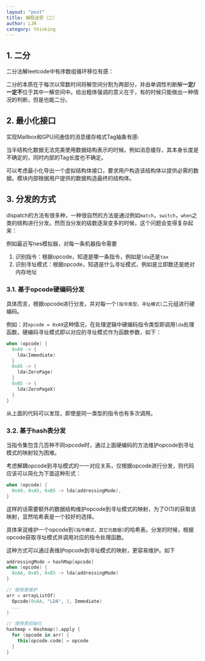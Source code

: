 ```yaml
---
layout: "post"
title: 编程迷思（二）
author: LJR
category: thinking
---
```


## 1. 二分

二分法解leetcode中有序数组循环移位有感：

二分的本质在于每次以常数时间将解空间分割为两部分，并由单调性判断解**一定/一定不**位于其中一解空间中。给出粗体强调的意义在于，有的时候只能做出一种情况的判断，但是也能二分。

## 2. 最小化接口

实现Mailbox和GPU间通信的消息缓存格式Tag抽象有感:

当半结构化数据无法完美使用数据结构表示的时候。例如消息缓存，其本身长度是不确定的，同时内部的Tag长度也不确定。

可以考虑最小化导出一个虚拟结构体接口，要求用户构造该结构体以提供必需的数据。模块内部根据用户提供的数据构造最终的结构体。

## 3. 分发的方式

dispatch的方法有很多种，一种很自然的方法是通过例如`match`，`switch`，`when`之类的结构进行分发。然而当分发的级数逐渐变多的时候，这个问题会变得复杂起来：

例如最近写nes模拟器，对每一条机器指令需要

1. 识别指令：根据opcode，知道是哪一条指令，例如是`lda`还是`tax`
2. 识别寻址模式：根据opcode，知道是什么寻址模式，例如是立即数还是绝对内存地址

### 3.1. 基于opcode硬编码分发

具体而言，根据opcode进行分发，并对每一个`(指令类型，寻址模式)`二元组进行硬编码。

例如：对`opcode = 0xA9`这种情况，在处理逻辑中硬编码指令类型即调用`lda`处理函数，硬编码寻址模式即以对应的寻址模式作为函数参数，如下：

```kotlin
when (opcode) {
  0xA9 -> {
    lda(Immediate)
  }
  0xA5 -> {
    lda(ZeroPage)
  }
  0xB5 -> {
    lda(ZeroPageX)
  }
}
```

从上面的代码可以发现，即使是同一类型的指令也有多次调用。

### 3.2. 基于hash表分发

当指令集包含几百种不同opcode时，通过上面硬编码的方法维护opcode到寻址模式的映射较为困难。

考虑解耦opcode到寻址模式的一一对应关系，仅根据opcode进行分发，则代码应该可以简化为下面这种形式：

```kotlin
when (opcode) {
  0xA9, 0xA5, 0xB5 -> lda(addressingMode),
}
```

这样的话需要额外的数据结构维护opcode到寻址模式的映射，为了O(1)的获取该映射，显然哈希表是一个较好的选择。

具体来说维护一个opcode到`(指令模式，其它元数据)`的哈希表。分发的时候，根据opcode获取寻址模式并调用对应的指令处理函数。

这种方式可以通过表维护opcode到寻址模式的映射，更容易维护。如下

```kotlin
addressingMode = hashMap[opcode]
when (opcode) {
  0xAA, 0xA5, 0xB5 -> lda(addressingMode)
}

// 使用表维护
arr = arrayListOf(
  Opcode(0xAA, "LDA", 1, Immediate)
  ...
)

// 使用表初始化
hashmap = Hashmap().apply {
  for (opcode in arr) {
    this[opcode.code] = opcode
  }
}
```
